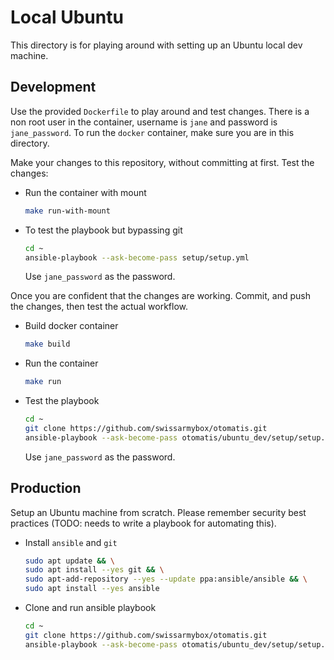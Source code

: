 # Local Ubuntu

This directory is for playing around with setting up an Ubuntu local dev machine.

## Development

Use the provided `Dockerfile` to play around and test changes. There is a non root user in the container, username is `jane` and password is `jane_password`. To run the `docker` container, make sure you are in this directory.

Make your changes to this repository, without committing at first. Test the changes:

* Run the container with mount

  ```sh
  make run-with-mount
  ```

* To test the playbook but bypassing git

  ```sh
  cd ~
  ansible-playbook --ask-become-pass setup/setup.yml
  ```

  Use `jane_password` as the password.

Once you are confident that the changes are working. Commit, and push the changes, then test the actual workflow.

* Build docker container

  ```sh
  make build
  ```

* Run the container

  ```sh
  make run
  ```

* Test the playbook

  ```sh
  cd ~
  git clone https://github.com/swissarmybox/otomatis.git
  ansible-playbook --ask-become-pass otomatis/ubuntu_dev/setup/setup.yml
  ```

  Use `jane_password` as the password.

## Production

Setup an Ubuntu machine from scratch. Please remember security best practices (TODO: needs to write a playbook for automating this).

* Install `ansible` and `git`

  ```sh
  sudo apt update && \
  sudo apt install --yes git && \
  sudo apt-add-repository --yes --update ppa:ansible/ansible && \
  sudo apt install --yes ansible
  ```

* Clone and run ansible playbook

  ```sh
  cd ~
  git clone https://github.com/swissarmybox/otomatis.git
  ansible-playbook --ask-become-pass otomatis/ubuntu_dev/setup/setup.yml
  ```
